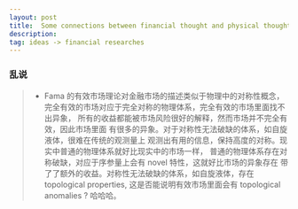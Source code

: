 ```yaml
---
layout: post 
title:  Some connections between financial thought and physical thought . 
description:    
tag: ideas -> financial researches  
---
```


### 乱说

> * Fama 的有效市场理论对金融市场的描述类似于物理中的对称性概念，
完全有效的市场对应于完全对称的物理体系，完全有效的市场里面找不出异象，
所有的收益都能被市场风险很好的解释，然而市场并不完全有效，因此市场里面
有很多的异象。对于对称性无法破缺的体系，如自旋液体，很难在传统的观测量上
观测出有用的信息，保持高度的对称。现实中普通的物理体系就好比现实中的市场一样，
普通的物理体系存在对称破缺，对应于序参量上会有 novel 特性，这就好比市场的异象存在
带了了额外的收益。对称性无法破缺的体系，如自旋液体，存在 topological properties, 
这是否能说明有效市场里面会有 topological anomalies ? 哈哈哈。